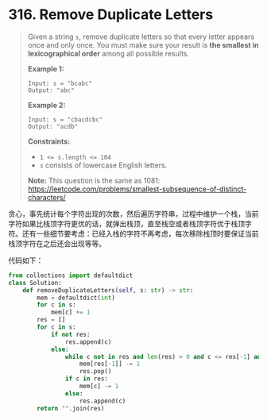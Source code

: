 # 316. Remove Duplicate Letters

> Given a string `s`, remove duplicate letters so that every letter appears once and only once. You must make sure your result is **the smallest in lexicographical order** among all possible results.
>
>  
>
> **Example 1:**
>
> ```
> Input: s = "bcabc"
> Output: "abc"
> ```
>
> **Example 2:**
>
> ```
> Input: s = "cbacdcbc"
> Output: "acdb"
> ```
>
>  
>
> **Constraints:**
>
> - `1 <= s.length <= 104`
> - `s` consists of lowercase English letters.
>
>  
>
> **Note:** This question is the same as 1081: https://leetcode.com/problems/smallest-subsequence-of-distinct-characters/

贪心，事先统计每个字符出现的次数，然后遍历字符串，过程中维护一个栈，当前字符如果比栈顶字符更优的话，就弹出栈顶，直至栈空或者栈顶字符优于栈顶字符。还有一些细节要考虑：已经入栈的字符不再考虑，每次移除栈顶时要保证当前栈顶字符在之后还会出现等等。

代码如下：

```python
from collections import defaultdict
class Solution:
    def removeDuplicateLetters(self, s: str) -> str:
        mem = defaultdict(int)
        for c in s:
            mem[c] += 1
        res = []
        for c in s:
            if not res:
                res.append(c)
            else:
                while c not in res and len(res) > 0 and c <= res[-1] and mem[res[-1]] > 1:
                    mem[res[-1]] -= 1
                    res.pop()
                if c in res:
                    mem[c] -= 1
                else:
                    res.append(c)
        return "".join(res)
```

